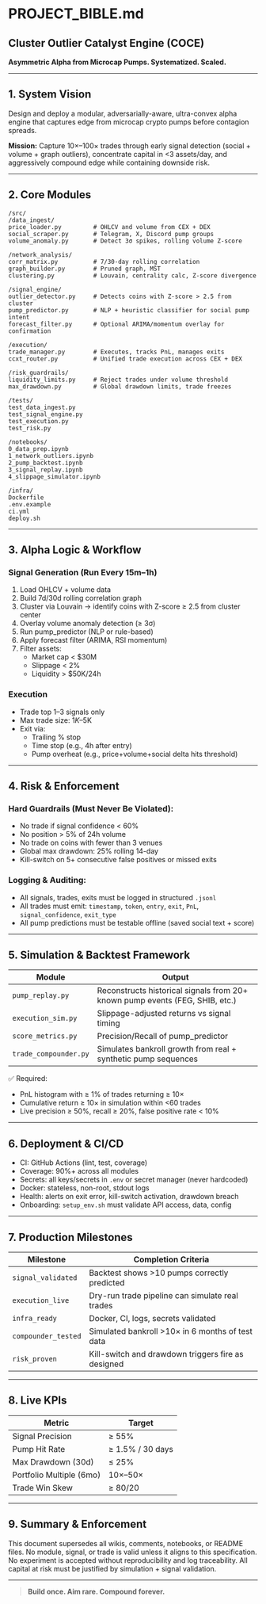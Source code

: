 # PROJECT_BIBLE.md

## Cluster Outlier Catalyst Engine (COCE)
**Asymmetric Alpha from Microcap Pumps. Systematized. Scaled.**

---

## 1. System Vision

Design and deploy a modular, adversarially-aware, ultra-convex alpha engine that captures edge from microcap crypto pumps before contagion spreads.

**Mission:**
Capture 10×–100× trades through early signal detection (social + volume + graph outliers), concentrate capital in <3 assets/day, and aggressively compound edge while containing downside risk.

---

## 2. Core Modules

```
/src/
/data_ingest/
price_loader.py         # OHLCV and volume from CEX + DEX
social_scraper.py       # Telegram, X, Discord pump groups
volume_anomaly.py       # Detect 3σ spikes, rolling volume Z-score

/network_analysis/
corr_matrix.py          # 7/30-day rolling correlation
graph_builder.py        # Pruned graph, MST
clustering.py           # Louvain, centrality calc, Z-score divergence

/signal_engine/
outlier_detector.py     # Detects coins with Z-score > 2.5 from cluster
pump_predictor.py       # NLP + heuristic classifier for social pump intent
forecast_filter.py      # Optional ARIMA/momentum overlay for confirmation

/execution/
trade_manager.py        # Executes, tracks PnL, manages exits
ccxt_router.py          # Unified trade execution across CEX + DEX

/risk_guardrails/
liquidity_limits.py     # Reject trades under volume threshold
max_drawdown.py         # Global drawdown limits, trade freezes

/tests/
test_data_ingest.py
test_signal_engine.py
test_execution.py
test_risk.py

/notebooks/
0_data_prep.ipynb
1_network_outliers.ipynb
2_pump_backtest.ipynb
3_signal_replay.ipynb
4_slippage_simulator.ipynb

/infra/
Dockerfile
.env.example
ci.yml
deploy.sh
```

---

## 3. Alpha Logic & Workflow

### Signal Generation (Run Every 15m–1h)
1. Load OHLCV + volume data
2. Build 7d/30d rolling correlation graph
3. Cluster via Louvain → identify coins with Z-score ≥ 2.5 from cluster center
4. Overlay volume anomaly detection (≥ 3σ)
5. Run pump_predictor (NLP or rule-based)
6. Apply forecast filter (ARIMA, RSI momentum)
7. Filter assets:
   - Market cap < $30M
   - Slippage < 2%
   - Liquidity > $50K/24h

### Execution
- Trade top 1–3 signals only
- Max trade size: $1K–$5K
- Exit via:
  - Trailing % stop
  - Time stop (e.g., 4h after entry)
  - Pump overheat (e.g., price+volume+social delta hits threshold)

---

## 4. Risk & Enforcement

### Hard Guardrails (Must Never Be Violated):
- No trade if signal confidence < 60%
- No position > 5% of 24h volume
- No trade on coins with fewer than 3 venues
- Global max drawdown: 25% rolling 14-day
- Kill-switch on 5+ consecutive false positives or missed exits

### Logging & Auditing:
- All signals, trades, exits must be logged in structured `.jsonl`
- All trades must emit: `timestamp`, `token`, `entry`, `exit`, `PnL`, `signal_confidence`, `exit_type`
- All pump predictions must be testable offline (saved social text + score)

---

## 5. Simulation & Backtest Framework

| Module              | Output                                  |
|---------------------|------------------------------------------|
| `pump_replay.py`    | Reconstructs historical signals from 20+ known pump events (FEG, SHIB, etc.)|
| `execution_sim.py`  | Slippage-adjusted returns vs signal timing|
| `score_metrics.py`  | Precision/Recall of pump_predictor|
| `trade_compounder.py` | Simulates bankroll growth from real + synthetic pump sequences|

✅ Required:
- PnL histogram with ≥ 1% of trades returning ≥ 10×
- Cumulative return ≥ 10× in simulation within <60 trades
- Live precision ≥ 50%, recall ≥ 20%, false positive rate < 10%

---

## 6. Deployment & CI/CD

- CI: GitHub Actions (lint, test, coverage)
- Coverage: 90%+ across all modules
- Secrets: all keys/secrets in `.env` or secret manager (never hardcoded)
- Docker: stateless, non-root, stdout logs
- Health: alerts on exit error, kill-switch activation, drawdown breach
- Onboarding: `setup_env.sh` must validate API access, data, config

---

## 7. Production Milestones

| Milestone          | Completion Criteria                                  |
|--------------------|------------------------------------------------------|
| `signal_validated` | Backtest shows >10 pumps correctly predicted         |
| `execution_live`   | Dry-run trade pipeline can simulate real trades      |
| `infra_ready`      | Docker, CI, logs, secrets validated                  |
| `compounder_tested`| Simulated bankroll >10× in 6 months of test data     |
| `risk_proven`      | Kill-switch and drawdown triggers fire as designed  |

---

## 8. Live KPIs

| Metric                  | Target             |
|--------------------------|--------------------|
| Signal Precision         | ≥ 55%              |
| Pump Hit Rate            | ≥ 1.5% / 30 days   |
| Max Drawdown (30d)       | ≤ 25%              |
| Portfolio Multiple (6mo) | 10×–50×            |
| Trade Win Skew           | ≥ 80/20            |

---

## 9. Summary & Enforcement

This document supersedes all wikis, comments, notebooks, or README files.
No module, signal, or trade is valid unless it aligns to this specification.
No experiment is accepted without reproducibility and log traceability.
All capital at risk must be justified by simulation + signal validation.

---

> **Build once. Aim rare. Compound forever.**
